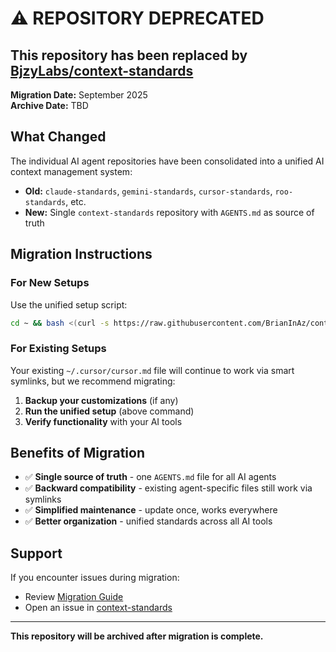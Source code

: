 # ⚠️ REPOSITORY DEPRECATED

## This repository has been replaced by [BjzyLabs/context-standards](https://github.com/BjzyLabs/context-standards)

**Migration Date:** September 2025  
**Archive Date:** TBD

## What Changed

The individual AI agent repositories have been consolidated into a unified AI context management system:

- **Old:** `claude-standards`, `gemini-standards`, `cursor-standards`, `roo-standards`, etc.
- **New:** Single `context-standards` repository with `AGENTS.md` as source of truth

## Migration Instructions

### For New Setups
Use the unified setup script:
```bash
cd ~ && bash <(curl -s https://raw.githubusercontent.com/BrianInAz/context-standards/main/setup-ai-context.sh)
```

### For Existing Setups
Your existing `~/.cursor/cursor.md` file will continue to work via smart symlinks, but we recommend migrating:

1. **Backup your customizations** (if any)
2. **Run the unified setup** (above command)
3. **Verify functionality** with your AI tools

## Benefits of Migration

- ✅ **Single source of truth** - one `AGENTS.md` file for all AI agents
- ✅ **Backward compatibility** - existing agent-specific files still work via symlinks  
- ✅ **Simplified maintenance** - update once, works everywhere
- ✅ **Better organization** - unified standards across all AI tools

## Support

If you encounter issues during migration:
- Review [Migration Guide](https://github.com/BrianInAz/context-standards/blob/main/MIGRATION.md)
- Open an issue in [context-standards](https://github.com/BrianInAz/context-standards/issues)

---
**This repository will be archived after migration is complete.**
